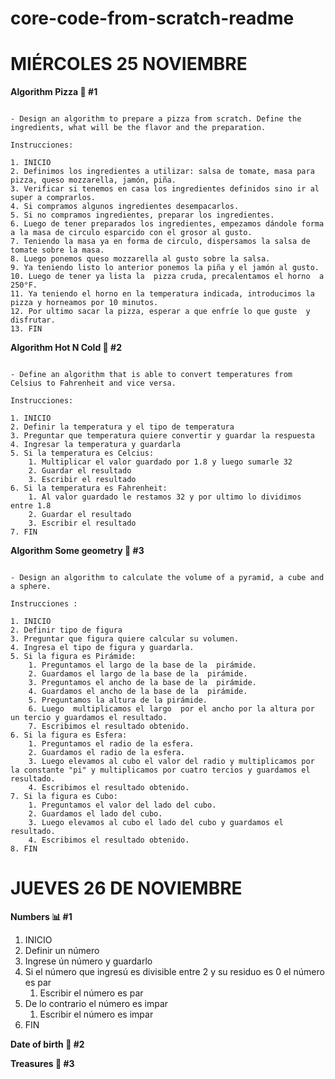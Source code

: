 # core-code-from-scratch-readme

# MIÉRCOLES 25 NOVIEMBRE

**Algorithm Pizza 🍕 #1**
```

- Design an algorithm to prepare a pizza from scratch. Define the ingredients, what will be the flavor and the preparation.

Instrucciones:

1. INICIO
2. Definimos los ingredientes a utilizar: salsa de tomate, masa para pizza, queso mozzarella, jamón, piña.
3. Verificar si tenemos en casa los ingredientes definidos sino ir al super a comprarlos.
4. Si compramos algunos ingredientes desempacarlos.
5. Si no compramos ingredientes, preparar los ingredientes.
6. Luego de tener preparados los ingredientes, empezamos dándole forma a la masa de circulo esparcido con el grosor al gusto.
7. Teniendo la masa ya en forma de circulo, dispersamos la salsa de tomate sobre la masa.
8. Luego ponemos queso mozzarella al gusto sobre la salsa.
9. Ya teniendo listo lo anterior ponemos la piña y el jamón al gusto.
10. Luego de tener ya lista la  pizza cruda, precalentamos el horno  a 250°F.
11. Ya teniendo el horno en la temperatura indicada, introducimos la pizza y horneamos por 10 minutos.
12. Por ultimo sacar la pizza, esperar a que enfríe lo que guste  y disfrutar.
13. FIN

```	
**Algorithm Hot N Cold 🥶 #2**

```	

- Define an algorithm that is able to convert temperatures from Celsius to Fahrenheit and vice versa.

Instrucciones:

1. INICIO
2. Definir la temperatura y el tipo de temperatura
3. Preguntar que temperatura quiere convertir y guardar la respuesta
4. Ingresar la temperatura y guardarla 
5. Si la temperatura es Celcius:
	1. Multiplicar el valor guardado por 1.8 y luego sumarle 32
	2. Guardar el resultado
	3. Escribir el resultado
6. Si la temperatura es Fahrenheit:
	1. Al valor guardado le restamos 32 y por ultimo lo dividimos entre 1.8
	2. Guardar el resultado
	3. Escribir el resultado
7. FIN
```
**Algorithm Some geometry 📐 #3**
```

- Design an algorithm to calculate the volume of a pyramid, a cube and a sphere.
	
Instrucciones :

1. INICIO
2. Definir tipo de figura
3. Preguntar que figura quiere calcular su volumen.
4. Ingresa el tipo de figura y guardarla.
5. Si la figura es Pirámide:
	1. Preguntamos el largo de la base de la  pirámide.
	2. Guardamos el largo de la base de la  pirámide.
	3. Preguntamos el ancho de la base de la  pirámide.
	4. Guardamos el ancho de la base de la  pirámide.
	5. Preguntamos la altura de la pirámide.
	6. Luego  multiplicamos el largo  por el ancho por la altura por un tercio y guardamos el resultado.
	7. Escribimos el resultado obtenido.
6. Si la figura es Esfera:
	1. Preguntamos el radio de la esfera.
	2. Guardamos el radio de la esfera.
	3. Luego elevamos al cubo el valor del radio y multiplicamos por la constante "pi" y multiplicamos por cuatro tercios y guardamos el resultado.
	4. Escribimos el resultado obtenido.
7. Si la figura es Cubo:
	1. Preguntamos el valor del lado del cubo.
	2. Guardamos el lado del cubo.
	3. Luego elevamos al cubo el lado del cubo y guardamos el resultado.
	4. Escribimos el resultado obtenido.
8. FIN
```

# JUEVES 26 DE NOVIEMBRE

**Numbers 📊 #1**
1. INICIO
2. Definir un número
3. Ingrese ún número y guardarlo
4. Si el número que ingresú es divisible entre 2 y su residuo es 0 el número es par
	1. Escribir el número es par
5. De lo contrario el número es impar
	1. Escribir el número es impar
6. FIN

**Date of birth 👧 #2**

**Treasures 👑 #3**
